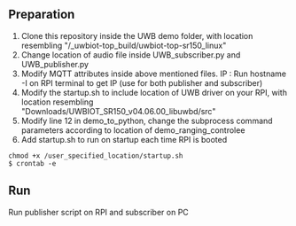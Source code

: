 Preparation
-----------
1. Clone this repository inside the UWB demo folder, with location resembling "/_uwbiot-top_build/uwbiot-top-sr150_linux"
2. Change location of audio file inside UWB_subscriber.py and UWB_publisher.py
3. Modify MQTT attributes inside above mentioned files.
   IP : Run hostname -I on RPI terminal to get IP (use for both publisher and subscriber)
4. Modify the startup.sh to include location of UWB driver on your RPI, with location resembling "Downloads/UWBIOT_SR150_v04.06.00_libuwbd/src"
5. Modify line 12 in demo_to_python, change the subprocess command parameters according to location of demo_ranging_controlee
6. Add startup.sh to run on startup each time RPI is booted

```
chmod +x /user_specified_location/startup.sh
$ crontab -e
```

Run
---
Run publisher script on RPI and subscriber on PC
